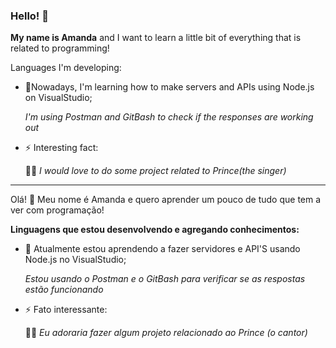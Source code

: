 ### Hello! 👋

**My name is Amanda** and I want to learn a little bit of everything that is related to programming!

Languages I'm developing: 

- 🧠Nowadays, I'm learning how to make servers and APIs using Node.js on VisualStudio;

     *I'm using Postman and GitBash to check if the responses are working out*
   

- ⚡ Interesting fact: 

   ✍🏻 *I would love to do some project related to Prince(the singer)*

----------------------------------------------------------------------------------------------------------------------------------------------------------------------------------

Olá! 👋
Meu nome é Amanda e quero aprender um pouco de tudo que tem a ver com programação!

**Linguagens que estou desenvolvendo e agregando conhecimentos:**

- 🧠 Atualmente estou aprendendo a fazer servidores e API'S usando Node.js no VisualStudio;

    *Estou usando o Postman e o GitBash para verificar se as respostas estão funcionando*


- ⚡ Fato interessante:

    ✍🏻  *Eu adoraria fazer algum projeto relacionado ao Prince (o cantor)*
